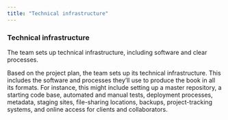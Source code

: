 ```yaml
---
title: "Technical infrastructure"
---
```


### Technical infrastructure

The team sets up technical infrastructure, including software and clear processes.

Based on the project plan, the team sets up its technical infrastructure. This includes the software and processes they’ll use to produce the book in all its formats. For instance, this might include setting up a master repository, a starting code base, automated and manual tests, deployment processes, metadata, staging sites, file-sharing locations, backups, project-tracking systems, and online access for clients and collaborators.
